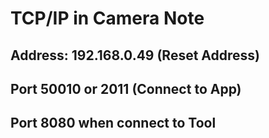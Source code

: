 # TCP/IP in Camera Note
## Address: 192.168.0.49 (Reset Address)
## Port 50010 or 2011 (Connect to App) 
## Port 8080 when connect to Tool